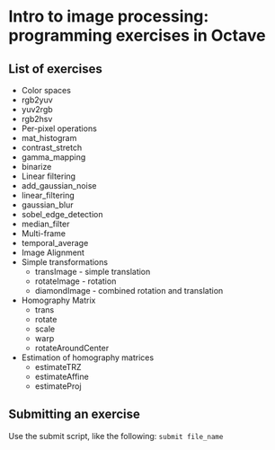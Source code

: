 # Intro to image processing: programming exercises in Octave

## List of exercises
* Color spaces
 * rgb2yuv
 * yuv2rgb
 * rgb2hsv
* Per-pixel operations
 * mat_histogram
 * contrast_stretch
 * gamma_mapping
 * binarize
* Linear filtering
 * add_gaussian_noise
 * linear_filtering
 * gaussian_blur
 * sobel_edge_detection
 * median_filter
* Multi-frame
 * temporal_average 
* Image Alignment
 * Simple transformations
   * transImage - simple translation
   * rotateImage - rotation
   * diamondImage - combined rotation and translation
 * Homography Matrix
   * trans
   * rotate
   * scale
   * warp
   * rotateAroundCenter
 * Estimation of homography matrices
   * estimateTRZ
   * estimateAffine
   * estimateProj

## Submitting an exercise
Use the submit script, like the following: `submit file_name`
